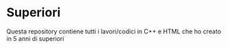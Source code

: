 # Superiori
Questa repository contiene tutti i lavori/codici in C++ e HTML che ho creato in 5 anni di superiori
